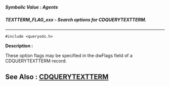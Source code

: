 ##### Symbolic Value : Agents
##### TEXTTERM_FLAG_xxx - Search options for CDQUERYTEXTTERM.
---
```
#include <queryods.h>
```
**Description :**

These option flags may be specified in the dwFlags field of a CDQUERYTEXTTERM 
record.

**See Also :**
[CDQUERYTEXTTERM](/reference/Data/CDQUERYTEXTTERM)
---
